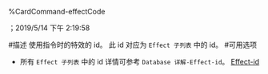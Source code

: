 
%CardCommand-effectCode

；2019/5/14 下午 2:19:58

#描述
使用指令时的特效的 id。
此 id 对应为 `Effect 子列表` 中的 id。
#可用选项
+ 所有 `Effect 子列表` 中的 id
详情可参考 `Database 详解-Effect-id`。
[Effect-id](../EFFECT/EFFECT-ID.html)

